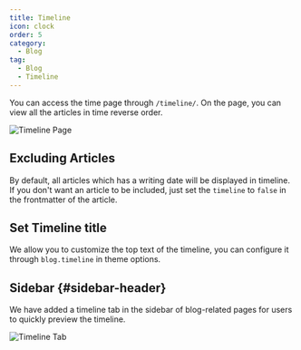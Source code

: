 ```yaml
---
title: Timeline
icon: clock
order: 5
category:
  - Blog
tag:
  - Blog
  - Timeline
---
```


You can access the time page through `/timeline/`. On the page, you can view all the articles in time reverse order.

![Timeline Page](./assets/timeline.png)

## Excluding Articles

By default, all articles which has a writing date will be displayed in timeline. If you don't want an article to be included, just set the `timeline` to `false` in the frontmatter of the article.

## Set Timeline title

We allow you to customize the top text of the timeline, you can configure it through `blog.timeline` in theme options.

## Sidebar {#sidebar-header}

We have added a timeline tab in the sidebar of blog-related pages for users to quickly preview the timeline.

![Timeline Tab](./assets/timeline-tab.png)
